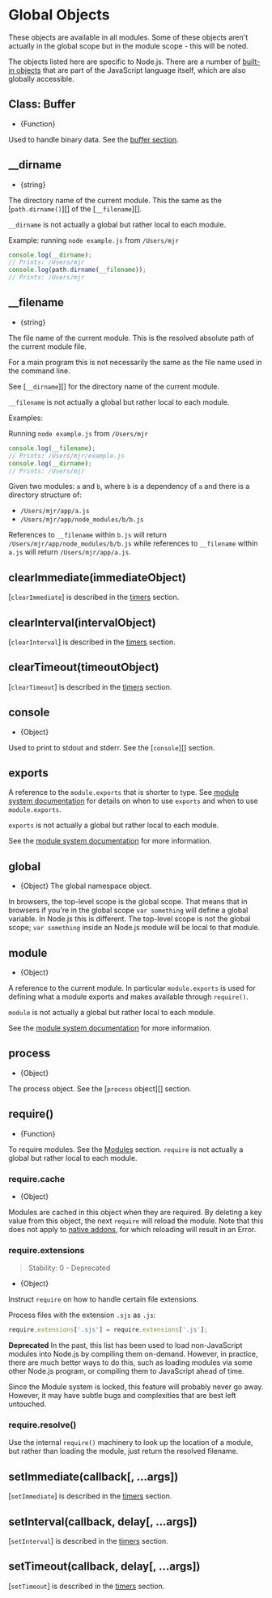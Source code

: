 # Global Objects

<!--introduced_in=v0.10.0-->

<!-- type=misc -->

These objects are available in all modules. Some of these objects aren't actually in the global scope but in the module scope - this will be noted.

The objects listed here are specific to Node.js. There are a number of [built-in objects](https://developer.mozilla.org/en-US/docs/Web/JavaScript/Reference/Global_Objects) that are part of the JavaScript language itself, which are also globally accessible.

## Class: Buffer

<!-- YAML
added: v0.1.103
-->

<!-- type=global -->

* {Function}

Used to handle binary data. See the [buffer section](buffer.html).

## \_\_dirname

<!-- YAML
added: v0.1.27
-->

<!-- type=var -->

* {string}

The directory name of the current module. This the same as the [`path.dirname()`][] of the [`__filename`][].

`__dirname` is not actually a global but rather local to each module.

Example: running `node example.js` from `/Users/mjr`

```js
console.log(__dirname);
// Prints: /Users/mjr
console.log(path.dirname(__filename));
// Prints: /Users/mjr
```

## \_\_filename

<!-- YAML
added: v0.0.1
-->

<!-- type=var -->

* {string}

The file name of the current module. This is the resolved absolute path of the current module file.

For a main program this is not necessarily the same as the file name used in the command line.

See [`__dirname`][] for the directory name of the current module.

`__filename` is not actually a global but rather local to each module.

Examples:

Running `node example.js` from `/Users/mjr`

```js
console.log(__filename);
// Prints: /Users/mjr/example.js
console.log(__dirname);
// Prints: /Users/mjr
```

Given two modules: `a` and `b`, where `b` is a dependency of `a` and there is a directory structure of:

* `/Users/mjr/app/a.js`
* `/Users/mjr/app/node_modules/b/b.js`

References to `__filename` within `b.js` will return `/Users/mjr/app/node_modules/b/b.js` while references to `__filename` within `a.js` will return `/Users/mjr/app/a.js`.

## clearImmediate(immediateObject)

<!-- YAML
added: v0.9.1
-->

<!--type=global-->

[`clearImmediate`] is described in the [timers](timers.html) section.

## clearInterval(intervalObject)

<!-- YAML
added: v0.0.1
-->

<!--type=global-->

[`clearInterval`] is described in the [timers](timers.html) section.

## clearTimeout(timeoutObject)

<!-- YAML
added: v0.0.1
-->

<!--type=global-->

[`clearTimeout`] is described in the [timers](timers.html) section.

## console

<!-- YAML
added: v0.1.100
-->

<!-- type=global -->

* {Object}

Used to print to stdout and stderr. See the [`console`][] section.

## exports

<!-- YAML
added: v0.1.12
-->

<!-- type=var -->

A reference to the `module.exports` that is shorter to type. See [module system documentation](modules.html) for details on when to use `exports` and when to use `module.exports`.

`exports` is not actually a global but rather local to each module.

See the [module system documentation](modules.html) for more information.

## global

<!-- YAML
added: v0.1.27
-->

<!-- type=global -->

* {Object} The global namespace object.

In browsers, the top-level scope is the global scope. That means that in browsers if you're in the global scope `var something` will define a global variable. In Node.js this is different. The top-level scope is not the global scope; `var something` inside an Node.js module will be local to that module.

## module

<!-- YAML
added: v0.1.16
-->

<!-- type=var -->

* {Object}

A reference to the current module. In particular `module.exports` is used for defining what a module exports and makes available through `require()`.

`module` is not actually a global but rather local to each module.

See the [module system documentation](modules.html) for more information.

## process

<!-- YAML
added: v0.1.7
-->

<!-- type=global -->

* {Object}

The process object. See the [`process` object][] section.

## require()

<!-- YAML
added: v0.1.13
-->

<!-- type=var -->

* {Function}

To require modules. See the [Modules](modules.html#modules_modules) section. `require` is not actually a global but rather local to each module.

### require.cache

<!-- YAML
added: v0.3.0
-->

* {Object}

Modules are cached in this object when they are required. By deleting a key value from this object, the next `require` will reload the module. Note that this does not apply to [native addons](addons.html), for which reloading will result in an Error.

### require.extensions

<!-- YAML
added: v0.3.0
deprecated: v0.10.6
-->

> Stability: 0 - Deprecated

* {Object}

Instruct `require` on how to handle certain file extensions.

Process files with the extension `.sjs` as `.js`:

```js
require.extensions['.sjs'] = require.extensions['.js'];
```

**Deprecated** In the past, this list has been used to load non-JavaScript modules into Node.js by compiling them on-demand. However, in practice, there are much better ways to do this, such as loading modules via some other Node.js program, or compiling them to JavaScript ahead of time.

Since the Module system is locked, this feature will probably never go away. However, it may have subtle bugs and complexities that are best left untouched.

### require.resolve()

<!-- YAML
added: v0.3.0
-->

Use the internal `require()` machinery to look up the location of a module, but rather than loading the module, just return the resolved filename.

## setImmediate(callback[, ...args])

<!-- YAML
added: v0.9.1
-->

<!-- type=global -->

[`setImmediate`] is described in the [timers](timers.html) section.

## setInterval(callback, delay[, ...args])

<!-- YAML
added: v0.0.1
-->

<!-- type=global -->

[`setInterval`] is described in the [timers](timers.html) section.

## setTimeout(callback, delay[, ...args])

<!-- YAML
added: v0.0.1
-->

<!-- type=global -->

[`setTimeout`] is described in the [timers](timers.html) section.